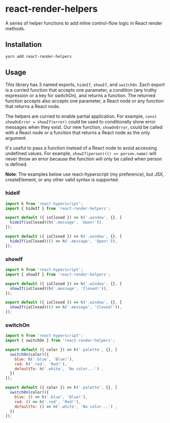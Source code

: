 # react-render-helpers
A series of helper functions to add inline control-flow logic in React render methods.


## Installation

```bash
yarn add react-render-helpers
```


## Usage

This library has 3 named exports, `hideIf`, `showIf`, and `switchOn`. Each export is a curried function that accepts one parameter, a condition (any truthy expression or a key for switchOn), and returns a function. The returned function accepts also accepts one parameter, a React node or any function that returns a React node.

The helpers are curried to enable partial application. For example, `const showOnError = showIf(error)` could be used to conditionally show error messages when they exist. Our new function, `showOnError`, could be called with a React node or a function that returns a React node as the only argument.

It's useful to pass a function instead of a React node to avoid accessing undefined values. For example, `showIf(person)(() => person.name)` will never throw an error because the function will only be called when person is defined.

**Note**: The examples below use react-hyperscript (my preference), but JSX, createElement, or any other valid syntax is supported.


### hideIf

```javascript
import h from 'react-hyperscript';
import { hideIf } from 'react-render-helpers';

export default ({ isClosed }) => h('.window', {}, [
  hideIf(isClosed)(h('.message', 'Open!')),
]);
```

```javascript
export default ({ isClosed }) => h('.window', {}, [
  hideIf(isClosed)(() => h('.message', 'Open!')),
]);
```


### showIf

```javascript
import h from 'react-hyperscript';
import { showIf } from 'react-render-helpers';

export default ({ isClosed }) => h('.window', {}, [
  showIf(isClosed)(h('.message', 'Closed!')),
]);
```

```javascript
export default ({ isClosed }) => h('.window', {}, [
  showIf(isClosed)(() => h('.message', 'Closed!')),
]);
```


### switchOn

```javascript
import h from 'react-hyperscript';
import { switchOn } from 'react-render-helpers';

export default ({ color }) => h('.palette', {}, [
  switchOn(color)({
    blue: h('.blue', 'Blue!'),
    red: h('.red', 'Red!'),
    defaultTo: h('.white', 'No color...') ,
  })
]);
```

```javascript
export default ({ color }) => h('.palette', {}, [
  switchOn(color)({
    blue: () => h('.blue', 'Blue!'),
    red: () => h('.red', 'Red!'),
    defaultTo: () => h('.white', 'No color...') ,
  })
]);
```

